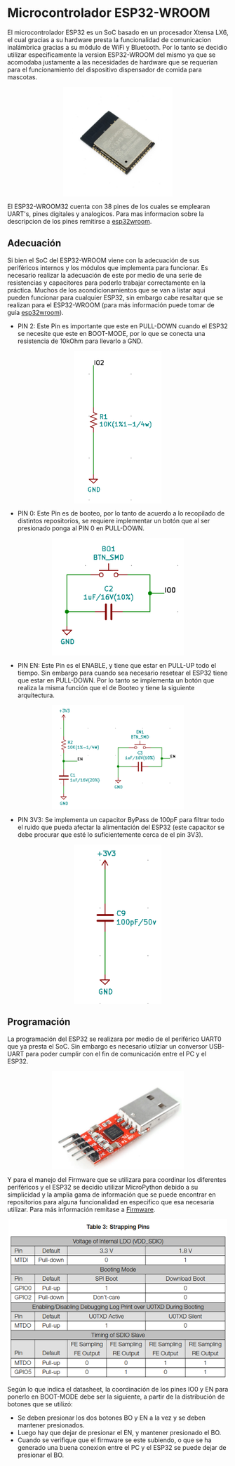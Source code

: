 # Microcontrolador ESP32-WROOM

El microcontrolador ESP32 es un SoC basado en un procesador Xtensa LX6, el cual gracias a su hardware presta la funcionalidad de comunicacion inalámbrica gracias a su módulo de WiFi y Bluetooth. Por lo tanto se decidio utilizar especificamente la version ESP32-WROOM del mismo ya que se acomodaba justamente a las necesidades de hardware que se requerian para el funcionamiento del dispositivo dispensador de comida para mascotas.

<p align="center">
  <img src="esp32wroom.jpg" align="center" width = 250>
</p>

El ESP32-WROOM32 cuenta con 38 pines de los cuales se emplearan UART's, pines digitales y analogicos. Para mas informacion sobre la descripcion de los pines remitirse a [esp32wroom](/Datasheets/esp32-wroom-32_datasheet_en.pdf).

## Adecuación

Si bien el SoC del ESP32-WROOM viene con la adecuación de sus periféricos internos y los módulos que implementa para funcionar. Es necesario realizar la adecuación de este por medio de una serie de resistencias y capacitores para poderlo trabajar correctamente en la práctica. Muchos de los acondicionamientos que se van a listar aqui pueden funcionar para cualquier ESP32, sin embargo cabe resaltar que se realizan para el ESP32-WROOM (para más información puede tomar de guía [esp32wroom](/Datasheets/esp32-wroom-32_datasheet_en.pdf)).

- PIN 2: Este Pin es importante que este en PULL-DOWN cuando el ESP32 se necesite que este en BOOT-MODE, por lo que se conecta una resistencia de 10kOhm para llevarlo a GND.

<p align="center">
  <img src="io2.png" align="center" width = 200>
</p>

- PIN 0: Este Pin es de booteo, por lo tanto de acuerdo a lo recopilado de distintos repositorios, se requiere implementar un botón que al ser presionado ponga al PIN 0 en PULL-DOWN.

<p align="center">
  <img src="boot.png" align="center" width = 300>
</p>

- PIN EN: Este Pin es el ENABLE, y tiene que estar en PULL-UP todo el tiempo. Sin embargo para cuando sea necesario resetear el ESP32 tiene que estar en PULL-DOWN. Por lo tanto se implementa un botón que realiza la misma función que el de Booteo y tiene la siguiente arquitectura.

<p align="center">
  <img src="enable.png" align="center" width = 300>
</p>

- PIN 3V3: Se implementa un capacitor ByPass de 100pF para filtrar todo el ruido que pueda afectar la alimentación del ESP32 (este capacitor se debe procurar que esté lo suficientemente cerca de el pin 3V3).

<p align="center">
  <img src="bypass.png" align="center" width = 200>
</p>


## Programación

La programación del ESP32 se realizara por medio de el periférico UART0 que ya presta el SoC. Sin embargo es necesario utilziar un conversor USB-UART para poder cumplir con el fin de comunicación entre el PC y el ESP32. 

<p align="center">
  <img src="usbserial.png" align="center" width = 300>
</p>

Y para el manejo del Firmware que se utilizara para coordinar los diferentes periféricos y el ESP32 se decidio utilizar MicroPython debido a su simplicidad y la amplia gama de información que se puede encontrar en repositorios para alguna funcionalidad en especifico que esa necesaria utilizar. Para más información remitase a [Firmware](/Firmware). 

<p align="center">
  <img src="strappingPins.png" align="center" width = 500>
</p>

Según lo que indica el datasheet, la coordinación de los pines IO0 y EN para ponerlo en BOOT-MODE debe ser la siguiente, a partir de la distribución de botones que se utilizó:
- Se deben presionar los dos botones BO y EN a la vez y se deben mantener presionados.
- Luego hay que dejar de presionar el EN, y mantener presionado el BO.
- Cuando se verifique que el firmware se este subiendo, o que se ha generado una buena conexion entre el PC y el ESP32 se puede dejar de presionar el BO.


